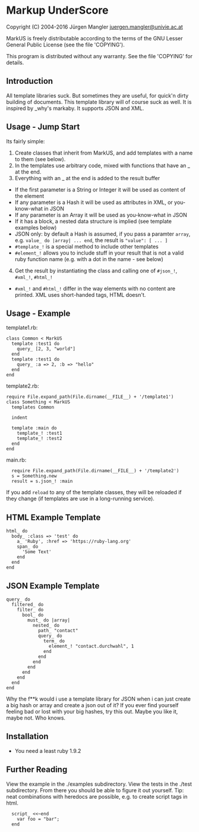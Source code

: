# Markup UnderScore

Copyright (C) 2004-2016 Jürgen Mangler <juergen.mangler@univie.ac.at>

MarkUS is freely distributable according to the terms of the
GNU Lesser General Public License (see the file 'COPYING').

This program is distributed without any warranty. See the file
'COPYING' for details.

## Introduction

All template libraries suck. But sometimes they are useful, for 
quick'n dirty building of documents. This template library will of course suck
as well. It is inspired by _why's markaby. It supports JSON and XML.

## Usage - Jump Start

Its fairly simple:

1. Create classes that inherit from MarkUS, and add templates with a name to them (see below). 
2. In the templates use arbitrary code, mixed with functions that have an _ at the end. 
3. Everything with an _ at the end is added to the result buffer
  - If the first parameter is a String or Integer it will be used as content of the element
  - If any parameter is a Hash it will be used as attributes in XML, or you-know-what in JSON
  - If any parameter is an Array it will be used as you-know-what in JSON
  - If it has a block, a nested data structure is implied (see template examples below)
  - JSON only: by default a Hash is assumed, if you pass a paramter ```array```, e.g. ```value_ do |array| ... end```, the result is ```"value": [ ... ]```
  - ```#template_!``` is a special method to include other templates
  - ```#element_!``` allows you to include stuff in your result that is not a valid ruby function name (e.g. with a dot in the name - see below)
4. Get the result by instantiating the class and calling one of ```#json_!```, ```#xml_!```, ```#html_!```
  - ```#xml_!``` and ```#html_!``` differ in the way elements with no content are printed. XML uses short-handed tags, HTML doesn't.

## Usage - Example

template1.rb:
```
class Common < MarkUS
  template :test1 do
    query_ [2, 3, "world"]
  end
  template :test1 do
    query_ :a => 2, :b => "hello"
  end
end
```

template2.rb:
```
require File.expand_path(File.dirname(__FILE__) + '/template1')
class Something < MarkUS
  templates Common                                                                                                                                                                                                                                                   

  indent

  template :main do
    template_! :test1
    template_! :test2
  end
end
```

main.rb:
```
  require File.expand_path(File.dirname(__FILE__) + '/template2')
  s = Something.new
  result = s.json_! :main
```

If you add ```reload``` to any of the template classes, they will be reloaded if they change (if templates are use in a long-running service).

## HTML Example Template

```
html_ do
  body_ :class => 'test' do
    a_ 'Ruby', :href => 'https://ruby-lang.org'
    span_ do
      'Some Text'
    end
  end
end
```

## JSON Example Template

```
query_ do
  filtered_ do
    filter_ do
      bool_ do
        must_ do |array|
          nested_ do
            path_ "contact"
            query_ do
              term_ do
                element_! "contact.durchwahl", 1
              end
            end
          end
        end
      end
    end
  end
end
```

Why the f**k would i use a template library for JSON when i can just create a
big hash or array and create a json out of it? If you ever find yourself feeling bad or
lost with your big hashes, try this out. Maybe you like it, maybe not. Who
knows.

## Installation

* You need a least ruby 1.9.2

## Further Reading

View the example in the ./examples subdirectory. View the tests in the ./test subdirectory. From there you should be able to figure it out yourself. Tip: neat combinations with heredocs are possible, e.g. to create script tags in html.

```
  script_ <<~end
    var foo = "bar";
  end
```

